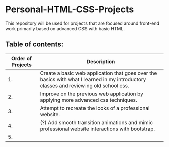 # Personal-HTML-CSS-Projects
This repository will be used for projects that are focused around front-end work primarily based on advanced CSS with basic HTML.

## Table of contents:

| Order of Projects | Description |
| --- | --- |
|        1.         | Create a basic web application that goes over the basics with what I learned in my introductory classes and reviewing old school css. |
|        2.         | Improve on the previous web application by applying more advanced css techniques.|
|        3.         | Attempt to recreate the looks of a professional website. |
|        4.         | (?) Add smooth transition animations and mimic professional website interactions with bootstrap. |
|        5.         |  |
